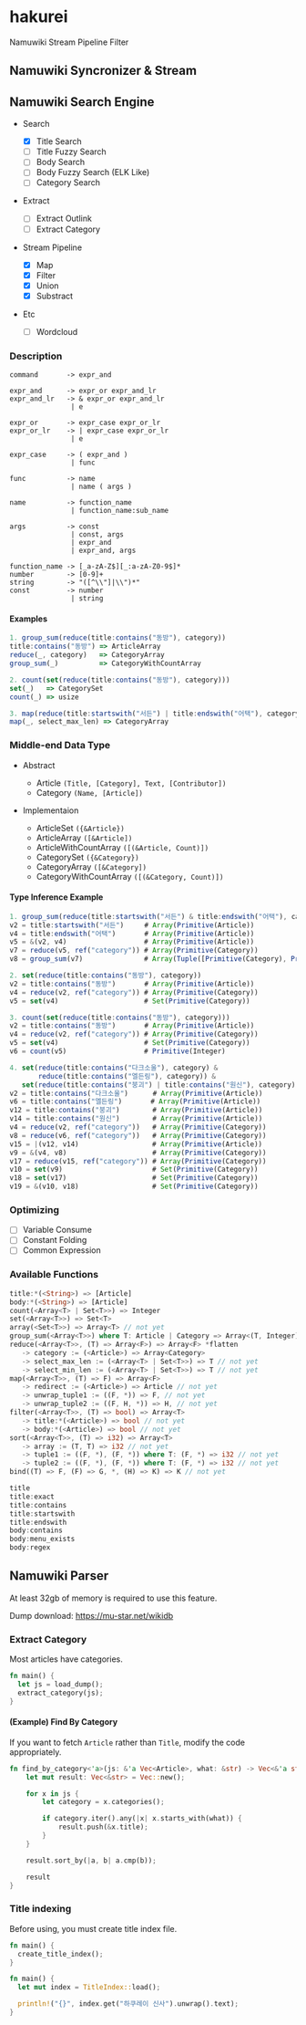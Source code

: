# hakurei

Namuwiki Stream Pipeline Filter

## Namuwiki Syncronizer & Stream

## Namuwiki Search Engine

- Search

  - [x] Title Search
  - [ ] Title Fuzzy Search
  - [ ] Body Search
  - [ ] Body Fuzzy Search (ELK Like)
  - [ ] Category Search

- Extract

  - [ ] Extract Outlink
  - [ ] Extract Category

- Stream Pipeline

  - [x] Map
  - [x] Filter
  - [x] Union
  - [x] Substract

- Etc

  - [ ] Wordcloud

### Description

```
command       -> expr_and

expr_and      -> expr_or expr_and_lr
expr_and_lr   -> & expr_or expr_and_lr
               | e

expr_or       -> expr_case expr_or_lr
expr_or_lr    -> | expr_case expr_or_lr
               | e

expr_case     -> ( expr_and )
               | func

func          -> name
               | name ( args )

name          -> function_name
               | function_name:sub_name

args          -> const
               | const, args
               | expr_and
               | expr_and, args

function_name -> [_a-zA-Z$][_:a-zA-Z0-9$]*
number        -> [0-9]+
string        -> "([^\\"]|\\")*"
const         -> number
               | string
```

#### Examples

```js
1. group_sum(reduce(title:contains("동방"), category))
title:contains("동방") => ArticleArray
reduce(_, category)   => CategoryArray
group_sum(_)          => CategoryWithCountArray

2. count(set(reduce(title:contains("동방"), category)))
set(_)   => CategorySet
count(_) => usize

3. map(reduce(title:startswith("서든") | title:endswith("어택"), category), select_max_len)
map(_, select_max_len) => CategoryArray
```

### Middle-end Data Type

- Abstract

  - Article `(Title, [Category], Text, [Contributor])`
  - Category `(Name, [Article])`

- Implementaion

  - ArticleSet `({&Article})`
  - ArticleArray `([&Article])`
  - ArticleWithCountArray `([(&Article, Count)])`
  - CategorySet `({&Category})`
  - CategoryArray `([&Category])`
  - CategoryWithCountArray `([(&Category, Count)])`

#### Type Inference Example

```js
1. group_sum(reduce(title:startswith("서든") & title:endswith("어택"), category))
v2 = title:startswith("서든")     # Array(Primitive(Article))
v4 = title:endswith("어택")       # Array(Primitive(Article))
v5 = &(v2, v4)                   # Array(Primitive(Article))
v7 = reduce(v5, ref("category")) # Array(Primitive(Category))
v8 = group_sum(v7)               # Array(Tuple([Primitive(Category), Primitive(Integer)]))

2. set(reduce(title:contains("동방"), category))
v2 = title:contains("동방")       # Array(Primitive(Article))
v4 = reduce(v2, ref("category")) # Array(Primitive(Category))
v5 = set(v4)                     # Set(Primitive(Category))

3. count(set(reduce(title:contains("동방"), category)))
v2 = title:contains("동방")       # Array(Primitive(Article))
v4 = reduce(v2, ref("category")) # Array(Primitive(Category))
v5 = set(v4)                     # Set(Primitive(Category))
v6 = count(v5)                   # Primitive(Integer)

4. set(reduce(title:contains("다크소울"), category) & 
       reduce(title:contains("엘든링"), category)) & 
   set(reduce(title:contains("붕괴") | title:contains("원신"), category))
v2 = title:contains("다크소울")      # Array(Primitive(Article))
v6 = title:contains("엘든링")       # Array(Primitive(Article))
v12 = title:contains("붕괴")        # Array(Primitive(Article))
v14 = title:contains("원신")        # Array(Primitive(Article))
v4 = reduce(v2, ref("category"))   # Array(Primitive(Category))
v8 = reduce(v6, ref("category"))   # Array(Primitive(Category))
v15 = |(v12, v14)                  # Array(Primitive(Article))
v9 = &(v4, v8)                     # Array(Primitive(Category))
v17 = reduce(v15, ref("category")) # Array(Primitive(Category))
v10 = set(v9)                      # Set(Primitive(Category))
v18 = set(v17)                     # Set(Primitive(Category))
v19 = &(v10, v18)                  # Set(Primitive(Category))
```

### Optimizing

- [ ] Variable Consume
- [ ] Constant Folding
- [ ] Common Expression

### Available Functions

```rs
title:*(<String>) => [Article]
body:*(<String>) => [Article]
count(<Array<T> | Set<T>>) => Integer
set(<Array<T>>) => Set<T>
array(<Set<T>>) => Array<T> // not yet
group_sum(<Array<T>>) where T: Article | Category => Array<(T, Integer)>
reduce(<Array<T>>, (T) => Array<F>) => Array<F> *flatten
   -> category := (<Article>) => Array<Category>
   -> select_max_len := (<Array<T> | Set<T>>) => T // not yet
   -> select_min_len := (<Array<T> | Set<T>>) => T // not yet
map(<Array<T>>, (T) => F) => Array<F>
   -> redirect := (<Article>) => Article // not yet
   -> unwrap_tuple1 := ((F, *)) => F, // not yet
   -> unwrap_tuple2 := ((F, H, *)) => H, // not yet
filter(<Array<T>>, (T) => bool) => Array<T>
   -> title:*(<Article>) => bool // not yet
   -> body:*(<Article>) => bool // not yet
sort(<Array<T>>, (T) => i32) => Array<T>
   -> array := (T, T) => i32 // not yet
   -> tuple1 := ((F, *), (F, *)) where T: (F, *) => i32 // not yet
   -> tuple2 := ((F, *), (F, *)) where T: (F, *) => i32 // not yet
bind((T) => F, (F) => G, *, (H) => K) => K // not yet
```

```rs
title
title:exact
title:contains
title:startswith
title:endswith
body:contains
body:menu_exists
body:regex
```

## Namuwiki Parser

At least 32gb of memory is required to use this feature.

Dump download: https://mu-star.net/wikidb

### Extract Category

Most articles have categories.

```rs
fn main() {
  let js = load_dump();
  extract_category(js);
}
```

#### (Example) Find By Category

If you want to fetch `Article` rather than `Title`, modify the code appropriately.

```rs
fn find_by_category<'a>(js: &'a Vec<Article>, what: &str) -> Vec<&'a str> {
    let mut result: Vec<&str> = Vec::new();

    for x in js {
        let category = x.categories();

        if category.iter().any(|x| x.starts_with(what)) {
            result.push(&x.title);
        }
    }

    result.sort_by(|a, b| a.cmp(b));

    result
}
```

### Title indexing

Before using, you must create title index file.

```rs
fn main() {
  create_title_index();
}
```

```rs
fn main() {
  let mut index = TitleIndex::load();

  println!("{}", index.get("하쿠레이 신사").unwrap().text);
}
```
